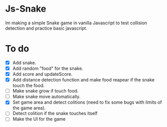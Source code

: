 # Js-Snake
Im making a simple Snake game in vanilla Javascript to test collision detection and practice basic javascript.

# To do

- [x] Add snake.
- [x] Add random "food" for the snake.
- [x] Add score and updateScore.
- [x] Add distance detection function and make food reapear if the snake touch the food.
- [ ] Make snake grow if touch food.
- [ ] Make snake move automatically.
- [x] Set game area and detect colitions (need to fix some bugs with limits of the game area).
- [ ] Detect colition if the snake touches itself
- [ ] Make the UI for the game
